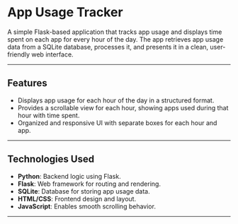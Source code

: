 # App Usage Tracker

A simple Flask-based application that tracks app usage and displays time spent on each app for every hour of the day. The app retrieves app usage data from a SQLite database, processes it, and presents it in a clean, user-friendly web interface.

---

## Features

- Displays app usage for each hour of the day in a structured format.
- Provides a scrollable view for each hour, showing apps used during that hour with time spent.
- Organized and responsive UI with separate boxes for each hour and app.

---

## Technologies Used

- **Python**: Backend logic using Flask.
- **Flask**: Web framework for routing and rendering.
- **SQLite**: Database for storing app usage data.
- **HTML/CSS**: Frontend design and layout.
- **JavaScript**: Enables smooth scrolling behavior.

---
